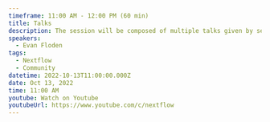 ```yaml
---
timeframe: 11:00 AM - 12:00 PM (60 min)
title: Talks
description: The session will be composed of multiple talks given by several speakers. Details will be announced soon.
speakers:
  - Evan Floden
tags:
  - Nextflow
  - Community
datetime: 2022-10-13T11:00:00.000Z
date: Oct 13, 2022
time: 11:00 AM
youtube: Watch on Youtube
youtubeUrl: https://www.youtube.com/c/nextflow
---
```

